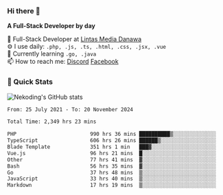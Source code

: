 ### Hi there 👋

**A Full-Stack Developer by day**

🔭 Full-Stack Developer at [Lintas Media Danawa](https://www.lintasmediadanawa.com/)  
⚙️ I use daily: `.php, .js, .ts, .html, .css, .jsx, .vue`  
🌱 Currently learning `.go, .java`  
📫 How to reach me: [Discord](https://discordapp.com/users/984448732999327766)  [Facebook](https://fb.me/tyvandi)  

### 🚀 Quick Stats  

![Nekoding's GitHub stats](https://github-readme-stats.vercel.app/api?username=nekoding&show_icons=true)

<!--START_SECTION:waka-->

```txt
From: 25 July 2021 - To: 20 November 2024

Total Time: 2,349 hrs 23 mins

PHP                        990 hrs 36 mins ██████████▒░░░░░░░░░░░░░░   40.81 %
TypeScript                 606 hrs 26 mins ██████▒░░░░░░░░░░░░░░░░░░   24.99 %
Blade Template             351 hrs 1 min   ███▓░░░░░░░░░░░░░░░░░░░░░   14.46 %
Vue.js                     96 hrs 21 mins  █░░░░░░░░░░░░░░░░░░░░░░░░   03.97 %
Other                      77 hrs 41 mins  ▓░░░░░░░░░░░░░░░░░░░░░░░░   03.20 %
Bash                       56 hrs 35 mins  ▓░░░░░░░░░░░░░░░░░░░░░░░░   02.33 %
Go                         37 hrs 48 mins  ▒░░░░░░░░░░░░░░░░░░░░░░░░   01.56 %
JavaScript                 33 hrs 40 mins  ▒░░░░░░░░░░░░░░░░░░░░░░░░   01.39 %
Markdown                   17 hrs 19 mins  ▒░░░░░░░░░░░░░░░░░░░░░░░░   00.71 %
```

<!--END_SECTION:waka-->

<!--
**nekoding/nekoding** is a ✨ _special_ ✨ repository because its `README.md` (this file) appears on your GitHub profile.

Here are some ideas to get you started:

- 🔭 I’m currently working on ...
- 🌱 I’m currently learning ...
- 👯 I’m looking to collaborate on ...
- 🤔 I’m looking for help with ...
- 💬 Ask me about ...
- 📫 How to reach me: ...
- 😄 Pronouns: ...
- ⚡ Fun fact: ...
-->
